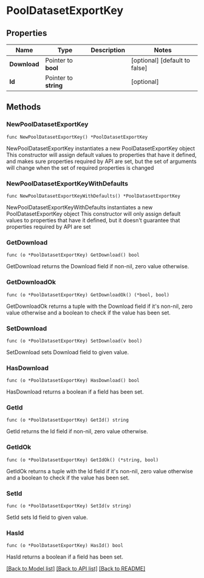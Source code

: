 # PoolDatasetExportKey

## Properties

Name | Type | Description | Notes
------------ | ------------- | ------------- | -------------
**Download** | Pointer to **bool** |  | [optional] [default to false]
**Id** | Pointer to **string** |  | [optional] 

## Methods

### NewPoolDatasetExportKey

`func NewPoolDatasetExportKey() *PoolDatasetExportKey`

NewPoolDatasetExportKey instantiates a new PoolDatasetExportKey object
This constructor will assign default values to properties that have it defined,
and makes sure properties required by API are set, but the set of arguments
will change when the set of required properties is changed

### NewPoolDatasetExportKeyWithDefaults

`func NewPoolDatasetExportKeyWithDefaults() *PoolDatasetExportKey`

NewPoolDatasetExportKeyWithDefaults instantiates a new PoolDatasetExportKey object
This constructor will only assign default values to properties that have it defined,
but it doesn't guarantee that properties required by API are set

### GetDownload

`func (o *PoolDatasetExportKey) GetDownload() bool`

GetDownload returns the Download field if non-nil, zero value otherwise.

### GetDownloadOk

`func (o *PoolDatasetExportKey) GetDownloadOk() (*bool, bool)`

GetDownloadOk returns a tuple with the Download field if it's non-nil, zero value otherwise
and a boolean to check if the value has been set.

### SetDownload

`func (o *PoolDatasetExportKey) SetDownload(v bool)`

SetDownload sets Download field to given value.

### HasDownload

`func (o *PoolDatasetExportKey) HasDownload() bool`

HasDownload returns a boolean if a field has been set.

### GetId

`func (o *PoolDatasetExportKey) GetId() string`

GetId returns the Id field if non-nil, zero value otherwise.

### GetIdOk

`func (o *PoolDatasetExportKey) GetIdOk() (*string, bool)`

GetIdOk returns a tuple with the Id field if it's non-nil, zero value otherwise
and a boolean to check if the value has been set.

### SetId

`func (o *PoolDatasetExportKey) SetId(v string)`

SetId sets Id field to given value.

### HasId

`func (o *PoolDatasetExportKey) HasId() bool`

HasId returns a boolean if a field has been set.


[[Back to Model list]](../README.md#documentation-for-models) [[Back to API list]](../README.md#documentation-for-api-endpoints) [[Back to README]](../README.md)


